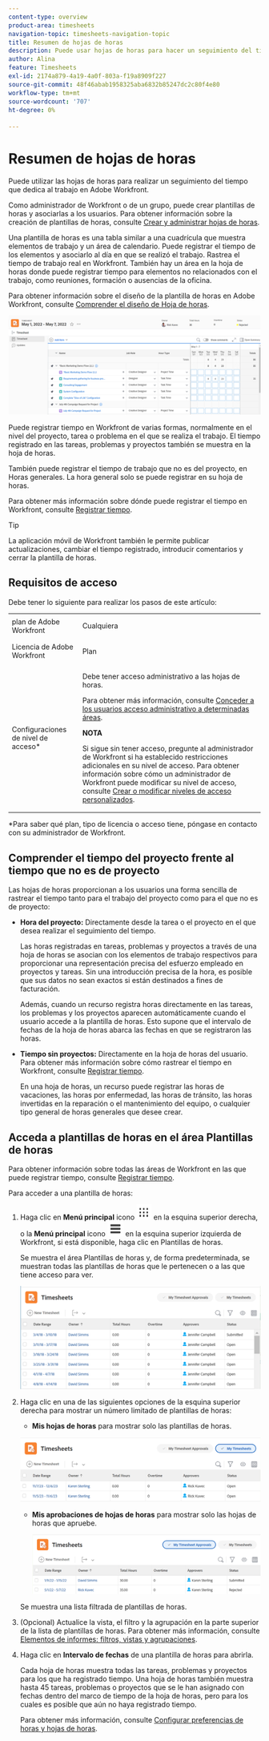 ```yaml
---
content-type: overview
product-area: timesheets
navigation-topic: timesheets-navigation-topic
title: Resumen de hojas de horas
description: Puede usar hojas de horas para hacer un seguimiento del tiempo que dedica al trabajo. Para obtener información sobre el diseño de la plantilla de horas en Adobe Workfront, consulte Comprensión del diseño de la plantilla de horas.
author: Alina
feature: Timesheets
exl-id: 2174a879-4a19-4a0f-803a-f19a8909f227
source-git-commit: 48f46abab1958325aba6832b85247dc2c80f4e80
workflow-type: tm+mt
source-wordcount: '707'
ht-degree: 0%

---
```


# Resumen de hojas de horas

Puede utilizar las hojas de horas para realizar un seguimiento del tiempo que dedica al trabajo en Adobe Workfront.

Como administrador de Workfront o de un grupo, puede crear plantillas de horas y asociarlas a los usuarios. Para obtener información sobre la creación de plantillas de horas, consulte [Crear y administrar hojas de horas](../create-and-manage-timesheets/create-and-manage-timesheets.md).

Una plantilla de horas es una tabla similar a una cuadrícula que muestra elementos de trabajo y un área de calendario. Puede registrar el tiempo de los elementos y asociarlo al día en que se realizó el trabajo. Rastrea el tiempo de trabajo real en Workfront. También hay un área en la hoja de horas donde puede registrar tiempo para elementos no relacionados con el trabajo, como reuniones, formación o ausencias de la oficina.

Para obtener información sobre el diseño de la plantilla de horas en Adobe Workfront, consulte [Comprender el diseño de Hoja de horas](../../timesheets/timesheets/timesheet-layout.md).

![](assets/timesheet-example.png)

Puede registrar tiempo en Workfront de varias formas, normalmente en el nivel del proyecto, tarea o problema en el que se realiza el trabajo. El tiempo registrado en las tareas, problemas y proyectos también se muestra en la hoja de horas.

También puede registrar el tiempo de trabajo que no es del proyecto, en Horas generales. La hora general solo se puede registrar en su hoja de horas.

Para obtener más información sobre dónde puede registrar el tiempo en Workfront, consulte [Registrar tiempo](../../timesheets/create-and-manage-timesheets/log-time.md).

>[!TIP]
>
>La aplicación móvil de Workfront también le permite publicar actualizaciones, cambiar el tiempo registrado, introducir comentarios y cerrar la plantilla de horas.

## Requisitos de acceso

Debe tener lo siguiente para realizar los pasos de este artículo:

<table style="table-layout:auto"> 
 <col> 
 <col> 
 <tbody> 
  <tr> 
   <td role="rowheader">plan de Adobe Workfront</td> 
   <td> <p>Cualquiera</p> </td> 
  </tr> 
  <tr> 
   <td role="rowheader">Licencia de Adobe Workfront</td> 
   <td> <p>Plan </p> </td> 
  </tr> 
  <tr> 
   <td role="rowheader">Configuraciones de nivel de acceso*</td> 
   <td> <p>Debe tener acceso administrativo a las hojas de horas. </p> <p>Para obtener más información, consulte <a href="../../administration-and-setup/add-users/configure-and-grant-access/grant-users-admin-access-certain-areas.md" class="MCXref xref">Conceder a los usuarios acceso administrativo a determinadas áreas</a>.</p> <p><b>NOTA</b>

Si sigue sin tener acceso, pregunte al administrador de Workfront si ha establecido restricciones adicionales en su nivel de acceso. Para obtener información sobre cómo un administrador de Workfront puede modificar su nivel de acceso, consulte <a href="../../administration-and-setup/add-users/configure-and-grant-access/create-modify-access-levels.md" class="MCXref xref">Crear o modificar niveles de acceso personalizados</a>.</p> </td>
</tr> 
 </tbody> 
</table>

&#42;Para saber qué plan, tipo de licencia o acceso tiene, póngase en contacto con su administrador de Workfront.


## Comprender el tiempo del proyecto frente al tiempo que no es de proyecto

Las hojas de horas proporcionan a los usuarios una forma sencilla de rastrear el tiempo tanto para el trabajo del proyecto como para el que no es de proyecto:

* **Hora del proyecto:** Directamente desde la tarea o el proyecto en el que desea realizar el seguimiento del tiempo.

  Las horas registradas en tareas, problemas y proyectos a través de una hoja de horas se asocian con los elementos de trabajo respectivos para proporcionar una representación precisa del esfuerzo empleado en proyectos y tareas. Sin una introducción precisa de la hora, es posible que sus datos no sean exactos si están destinados a fines de facturación.

  Además, cuando un recurso registra horas directamente en las tareas, los problemas y los proyectos aparecen automáticamente cuando el usuario accede a la plantilla de horas. Esto supone que el intervalo de fechas de la hoja de horas abarca las fechas en que se registraron las horas.

* **Tiempo sin proyectos:** Directamente en la hoja de horas del usuario. Para obtener más información sobre cómo rastrear el tiempo en Workfront, consulte   [Registrar tiempo](../../timesheets/create-and-manage-timesheets/log-time.md).

  En una hoja de horas, un recurso puede registrar las horas de vacaciones, las horas por enfermedad, las horas de tránsito, las horas invertidas en la reparación o el mantenimiento del equipo, o cualquier tipo general de horas generales que desee crear.

## Acceda a plantillas de horas en el área Plantillas de horas

Para obtener información sobre todas las áreas de Workfront en las que puede registrar tiempo, consulte [Registrar tiempo](../../timesheets/create-and-manage-timesheets/log-time.md).

Para acceder a una plantilla de horas:

1. Haga clic en **Menú principal** icono ![](assets/dots-main-menu.png) en la esquina superior derecha, o la **Menú principal** icono ![](assets/lines-main-menu.png) en la esquina superior izquierda de Workfront, si está disponible, haga clic en Plantillas de horas.

   Se muestra el área Plantillas de horas y, de forma predeterminada, se muestran todas las plantillas de horas que le pertenecen o a las que tiene acceso para ver.

   ![](assets/all-timesheets-list-nwe-350x68.png)

1. Haga clic en una de las siguientes opciones de la esquina superior derecha para mostrar un número limitado de plantillas de horas:

   * **Mis hojas de horas** para mostrar solo las plantillas de horas.

   ![](assets/my-timesheets-list-various-statuses-nwe-350x60.png)

   * **Mis aprobaciones de hojas de horas** para mostrar solo las hojas de horas que apruebe.

     ![](assets/timesheets-i-approve-list-with0filters-new-nwe-350x61.png)

   Se muestra una lista filtrada de plantillas de horas.

1. (Opcional) Actualice la vista, el filtro y la agrupación en la parte superior de la lista de plantillas de horas. Para obtener más información, consulte [Elementos de informes: filtros, vistas y agrupaciones](../../reports-and-dashboards/reports/reporting-elements/reporting-elements-overview.md).

1. Haga clic en **Intervalo de fechas** de una plantilla de horas para abrirla.

   Cada hoja de horas muestra todas las tareas, problemas y proyectos para los que ha registrado tiempo. Una hoja de horas también muestra hasta 45 tareas, problemas o proyectos que se le han asignado con fechas dentro del marco de tiempo de la hoja de horas, pero para los cuales es posible que aún no haya registrado tiempo.

   Para obtener más información, consulte [Configurar preferencias de horas y hojas de horas](../../administration-and-setup/set-up-workfront/configure-timesheets-schedules/timesheet-and-hour-preferences.md).



